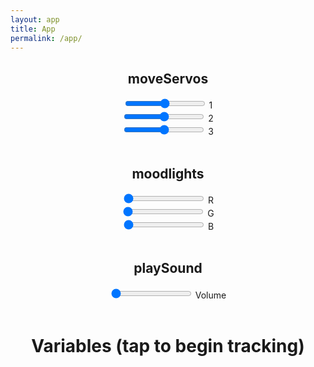 ```yaml
---
layout: app
title: App
permalink: /app/
---
```

<script src="app.js"></script>
<center>
<div>

<h2>moveServos</h2>
<input type="range" id="neck" min="0" max="180" value="90" step="5" onchange="setNeck(this.value)"/> 1<br>
<input type="range" id="left"  min="0" max="180" value="90" step="5" onchange="setLeft(this.value)"/> 2<br>
<input type="range" id="right" min="0" max="180" value="90" step="5" onchange="setRight(this.value)" /> 3<br>

<br>
<h2>moodlights</h2>
<input type="range" id="red" min="0" max="255" value="0" step="5" onchange="setRed(this.value)"/> R<br>
<input type="range" id="green"  min="0" max="255" value="0" step="5" onchange="setGreen(this.value)"/> G<br>
<input type="range" id="blue" min="0" max="255" value="0" step="5" onchange="setBlue(this.value)" /> B<br>

<br>
<h2>playSound</h2>
<input type="range" id="sound" min="0" max="255" value="0" step="5" onchange="callFunction(photon, 'playSound', this.value)"/> Volume<br><br>

<div onclick="setInterval(getNoise, 2500);
setInterval(getBrightness, 2500);">
<h1 id="noiselevel">Variables (tap to begin tracking)</h1>
<h1 id="brightnesslevel">  </h1>
</div>


<!-- LCD -->
<!-- <input type="text" name="lcdtext" id="lcdtextbox">
<input type="button" value="Submit" onclick='lcdPrint(document.getElementById("lcdtextbox").value)'> -->


</div>
</center>
